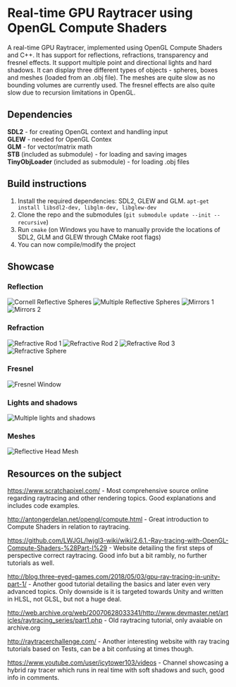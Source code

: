 # Real-time GPU Raytracer using OpenGL Compute Shaders
A real-time GPU Raytracer, implemented using OpenGL Compute Shaders and C++. It has support for reflections, refractions, transparency and fresnel effects. It support multiple point and directional lights and hard shadows. It can display three different types of objects - spheres, boxes and meshes (loaded from an .obj file). The meshes are quite slow as no bounding volumes are currently used. The fresnel effects are also quite slow due to recursion limitations in OpenGL.
   
## Dependencies  
**SDL2** - for creating OpenGL context and handling input  
**GLEW** - needed for OpenGL Contex  
**GLM** - for vector/matrix math  
**STB** (included as submodule) - for loading and saving images  
**TinyObjLoader** (included as submodule) - for loading .obj files

## Build instructions   
1. Install the required dependencies: SDL2, GLEW and GLM.  `apt-get install libsdl2-dev, libglm-dev, libglew-dev`  
2. Clone the repo and the submodules (`git submodule update --init --recursive`)
3. Run `cmake` (on Windows you have to manually provide the locations of SDL2, GLM and GLEW through CMake root flags)  
4. You can now compile/modify the project  

## Showcase
### **Reflection**
![Cornell Reflective Spheres](docs/images/reflection1.png)
![Multiple Reflective Spheres](docs/images/reflection2.png)
![Mirrors 1](docs/images/reflection3.png)
![Mirrors 2](docs/images/reflection4.png)

### **Refraction**
![Refractive Rod 1](docs/images/refraction1.png)
![Refractive Rod 2](docs/images/refraction2.png)
![Refractive Rod 3](docs/images/refraction3.png)
![Refractive Sphere](docs/images/refraction4.png)

### **Fresnel**
![Fresnel Window](docs/images/fresnel.png)

### **Lights and shadows**
![Multiple lights and shadows](docs/images/lights.png)

### **Meshes**
![Reflective Head Mesh](docs/images/mesh.png)

## Resources on the subject  
https://www.scratchapixel.com/ - Most comprehensive source online regarding raytracing and other rendering topics. Good explanations and includes code examples.  
  
http://antongerdelan.net/opengl/compute.html - Great introduction to Compute Shaders in relation to raytracing. 

https://github.com/LWJGL/lwjgl3-wiki/wiki/2.6.1.-Ray-tracing-with-OpenGL-Compute-Shaders-%28Part-I%29 - 
Website detailing the first steps of perspective correct raytracing. Good info but a bit rambly, no further tutorials as well.

http://blog.three-eyed-games.com/2018/05/03/gpu-ray-tracing-in-unity-part-1/ - Another good tutorial detailing the basics and later even very advanced topics. Only downside is it is targeted towards Unity and written in HLSL, not GLSL, but not a huge deal. 
 
http://web.archive.org/web/20070628033341/http://www.devmaster.net/articles/raytracing_series/part1.php - Old raytracing tutorial, only avaiable on archive.org 

http://raytracerchallenge.com/ - Another interesting website with ray tracing tutorials based on Tests, can be a bit confusing at times though.  

https://www.youtube.com/user/icytower103/videos - Channel showcasing a hybrid ray tracer which runs in real time with soft shadows and such, good info in comments.  
